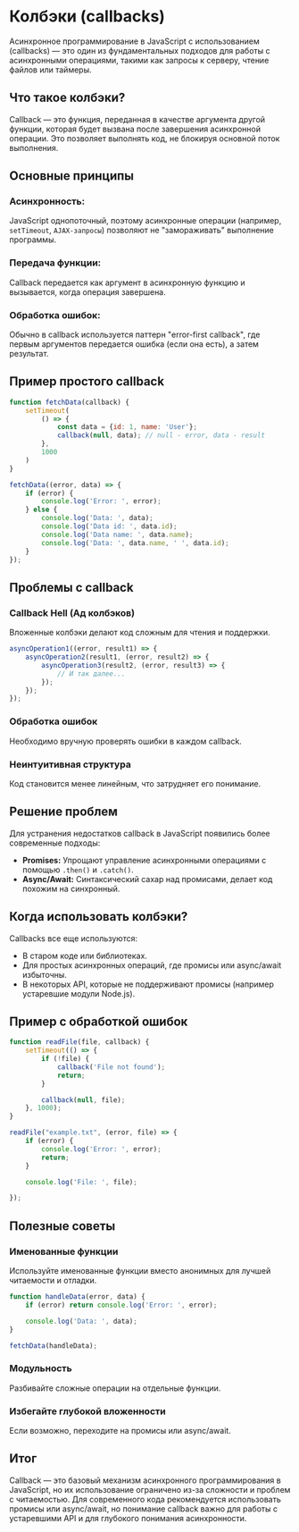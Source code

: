# Колбэки (callbacks)

Асинхронное программирование в JavaScript с использованием (callbacks) — это один из фундаментальных подходов для работы
с асинхронными операциями, такими как запросы к серверу, чтение файлов или таймеры.

## Что такое колбэки?

Callback — это функция, переданная в качестве аргумента другой функции, которая будет вызвана после завершения
асинхронной
операции. Это позволяет выполнять код, не блокируя основной поток выполнения.

## Основные принципы

### Асинхронность:

JavaScript однопоточный, поэтому асинхронные операции (например, `setTimeout`, `AJAX-запросы`) позволяют не
"замораживать" выполнение программы.

### Передача функции:

Callback передается как аргумент в асинхронную функцию и вызывается, когда операция завершена.

### Обработка ошибок:

Обычно в callback используется паттерн "error-first callback", где первым аргументов передается ошибка (если она есть),
а затем результат.

## Пример простого callback

```js
function fetchData(callback) {
    setTimeout(
        () => {
            const data = {id: 1, name: 'User'};
            callback(null, data); // null - error, data - result
        },
        1000
    )
}

fetchData((error, data) => {
    if (error) {
        console.log('Error: ', error);
    } else {
        console.log('Data: ', data);
        console.log('Data id: ', data.id);
        console.log('Data name: ', data.name);
        console.log('Data: ', data.name, ' ', data.id);
    }
});
```

## Проблемы с callback

### Callback Hell (Ад колбэков)

Вложенные колбэки делают код сложным для чтения и поддержки.

```js
asyncOperation1((error, result1) => {
    asyncOperation2(result1, (error, result2) => {
        asyncOperation3(result2, (error, result3) => {
            // И так далее...
        });
    });
});
```

### Обработка ошибок

Необходимо вручную проверять ошибки в каждом callback.

### Неинтуитивная структура

Код становится менее линейным, что затрудняет его понимание.

## Решение проблем

Для устранения недостатков callback в JavaScript появились более современные подходы:

* **Promises:** Упрощают управление асинхронными операциями с помощью `.then()` и `.catch()`.
* **Async/Await:** Синтаксический сахар над промисами, делает код похожим на синхронный.

## Когда использовать колбэки?

Callbacks все еще используются:

* В старом коде или библиотеках.
* Для простых асинхронных операций, где промисы или async/await избыточны.
* В некоторых API, которые не поддерживают промисы (например устаревшие модули Node.js).

## Пример с обработкой ошибок

```js
function readFile(file, callback) {
    setTimeout(() => {
        if (!file) {
            callback('File not found');
            return;
        }

        callback(null, file);
    }, 1000);
}

readFile("example.txt", (error, file) => {
    if (error) {
        console.log('Error: ', error);
        return;
    }

    console.log('File: ', file);

});
```

## Полезные советы

### Именованные функции

Используйте именованные функции вместо анонимных для лучшей читаемости и отладки.

```js
function handleData(error, data) {
    if (error) return console.log('Error: ', error);

    console.log('Data: ', data);
}

fetchData(handleData);
```

### Модульность

Разбивайте сложные операции на отдельные функции.

### Избегайте глубокой вложенности

Если возможно, переходите на промисы или async/await.

## Итог

Callback — это базовый механизм асинхронного программирования в JavaScript, но их использование ограничено из-за
сложности и проблем с читаемостью.
Для современного кода рекомендуется использовать промисы или async/await, но понимание callback важно для работы с
устаревшими API и для глубокого понимания асинхронности.

